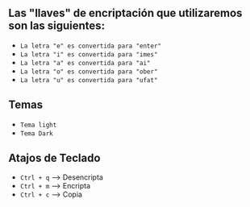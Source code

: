 ## Las "llaves" de encriptación que utilizaremos son las siguientes:

- `La letra "e" es convertida para "enter"`
- `La letra "i" es convertida para "imes"`
- `La letra "a" es convertida para "ai"`
- `La letra "o" es convertida para "ober"`
- `La letra "u" es convertida para "ufat"`
## Temas
- `Tema light`
- `Tema Dark`
## Atajos de Teclado
- `Ctrl + q` --> Desencripta
- `Ctrl + m` --> Encripta
- `Ctrl + c` --> Copia
